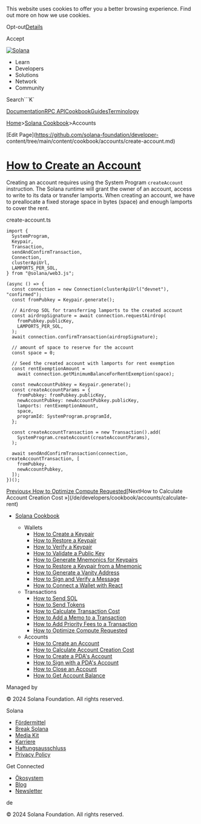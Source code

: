 This website uses cookies to offer you a better browsing experience. Find out
more on how we use cookies.

Opt-out[Details](/de/privacy-policy#collection-of-information)

Accept

[![Solana](/_next/static/media/logotype-dark.f79d530d.svg)](/de)

  * Learn
  * Developers
  * Solutions
  * Network
  * Community

Search```K`

[Documentation](/de/docs)[RPC
API](/de/docs/rpc)[Cookbook](/de/developers/cookbook)[Guides](/de/developers/guides)[Terminology](/de/docs/terminology)

[Home](/de)>[Solana Cookbook](/de/developers/cookbook)>Accounts

[Edit Page](https://github.com/solana-foundation/developer-
content/tree/main/content/cookbook/accounts/create-account.md)

# [How to Create an Account](/de/developers/cookbook/accounts/create-account)

Creating an account requires using the System Program `createAccount`
instruction. The Solana runtime will grant the owner of an account, access to
write to its data or transfer lamports. When creating an account, we have to
preallocate a fixed storage space in bytes (space) and enough lamports to
cover the rent.

create-account.ts

    
    
    import {
      SystemProgram,
      Keypair,
      Transaction,
      sendAndConfirmTransaction,
      Connection,
      clusterApiUrl,
      LAMPORTS_PER_SOL,
    } from "@solana/web3.js";
     
    (async () => {
      const connection = new Connection(clusterApiUrl("devnet"), "confirmed");
      const fromPubkey = Keypair.generate();
     
      // Airdrop SOL for transferring lamports to the created account
      const airdropSignature = await connection.requestAirdrop(
        fromPubkey.publicKey,
        LAMPORTS_PER_SOL,
      );
      await connection.confirmTransaction(airdropSignature);
     
      // amount of space to reserve for the account
      const space = 0;
     
      // Seed the created account with lamports for rent exemption
      const rentExemptionAmount =
        await connection.getMinimumBalanceForRentExemption(space);
     
      const newAccountPubkey = Keypair.generate();
      const createAccountParams = {
        fromPubkey: fromPubkey.publicKey,
        newAccountPubkey: newAccountPubkey.publicKey,
        lamports: rentExemptionAmount,
        space,
        programId: SystemProgram.programId,
      };
     
      const createAccountTransaction = new Transaction().add(
        SystemProgram.createAccount(createAccountParams),
      );
     
      await sendAndConfirmTransaction(connection, createAccountTransaction, [
        fromPubkey,
        newAccountPubkey,
      ]);
    })();

[Previous« How to Optimize Compute
Requested](/de/developers/cookbook/transactions/optimize-compute)[NextHow to
Calculate Account Creation Cost »](/de/developers/cookbook/accounts/calculate-
rent)

  * [Solana Cookbook](/de/developers/cookbook)

    * Wallets
      * [How to Create a Keypair](/de/developers/cookbook/wallets/create-keypair)
      * [How to Restore a Keypair](/de/developers/cookbook/wallets/restore-keypair)
      * [How to Verify a Keypair](/de/developers/cookbook/wallets/verify-keypair)
      * [How to Validate a Public Key](/de/developers/cookbook/wallets/check-publickey)
      * [How to Generate Mnemonics for Keypairs](/de/developers/cookbook/wallets/generate-mnemonic)
      * [How to Restore a Keypair from a Mnemonic](/de/developers/cookbook/wallets/restore-from-mnemonic)
      * [How to Generate a Vanity Address](/de/developers/cookbook/wallets/generate-vanity-address)
      * [How to Sign and Verify a Message](/de/developers/cookbook/wallets/sign-message)
      * [How to Connect a Wallet with React](/de/developers/cookbook/wallets/connect-wallet-react)
    * Transactions
      * [How to Send SOL](/de/developers/cookbook/transactions/send-sol)
      * [How to Send Tokens](/de/developers/cookbook/transactions/send-tokens)
      * [How to Calculate Transaction Cost](/de/developers/cookbook/transactions/calculate-cost)
      * [How to Add a Memo to a Transaction](/de/developers/cookbook/transactions/add-memo)
      * [How to Add Priority Fees to a Transaction](/de/developers/cookbook/transactions/add-priority-fees)
      * [How to Optimize Compute Requested](/de/developers/cookbook/transactions/optimize-compute)
    * Accounts
      * [How to Create an Account](/de/developers/cookbook/accounts/create-account)
      * [How to Calculate Account Creation Cost](/de/developers/cookbook/accounts/calculate-rent)
      * [How to Create a PDA's Account](/de/developers/cookbook/accounts/create-pda-account)
      * [How to Sign with a PDA's Account](/de/developers/cookbook/accounts/sign-with-pda)
      * [How to Close an Account](/de/developers/cookbook/accounts/close-account)
      * [How to Get Account Balance](/de/developers/cookbook/accounts/get-account-balance)

Managed by

[](/de)

[](/youtube)[](/twitter)[](/discord)[](/reddit)[](/github)[](/telegram)

© 2024 Solana Foundation. All rights reserved.

Solana

  * [Fördermittel](https://solana.org/grants)
  * [Break Solana](https://break.solana.com/)
  * [Media Kit](/de/branding)
  * [Karriere](https://jobs.solana.com/)
  * [Haftungsausschluss](/de/tos)
  * [Privacy Policy](/de/privacy-policy)

Get Connected

  * [Ökosystem](/de/ecosystem)
  * [Blog](/de/news)
  * [Newsletter](/de/newsletter)

de

© 2024 Solana Foundation. All rights reserved.

